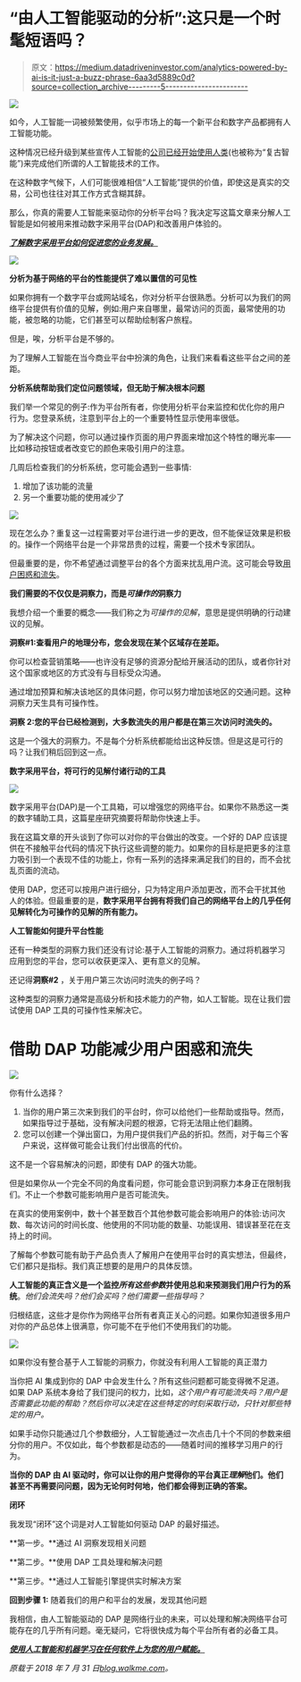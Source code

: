 # “由人工智能驱动的分析”:这只是一个时髦短语吗？

> 原文：<https://medium.datadriveninvestor.com/analytics-powered-by-ai-is-it-just-a-buzz-phrase-6aa3d5889c0d?source=collection_archive---------5----------------------->

![](img/3d147f5178edbe26130c23e358d35aba.png)

如今，人工智能一词被频繁使用，似乎市场上的每一个新平台和数字产品都拥有人工智能功能。

这种情况已经升级到某些宣传人工智能的[公司已经开始使用人类](https://www.theguardian.com/technology/2018/jul/06/artificial-intelligence-ai-humans-bots-tech-companies)(也被称为“复古智能”)来完成他们所谓的人工智能技术的工作。

在这种数字气候下，人们可能很难相信“人工智能”提供的价值，即使这是真实的交易，公司也往往对其工作方式含糊其辞。

那么，你真的需要人工智能来驱动你的分析平台吗？我决定写这篇文章来分解人工智能是如何被用来推动数字采用平台(DAP)和改善用户体验的。

[***了解数字采用平台如何促进您的业务发展。***](https://www.walkme.com/pages/adoption-corporate-2-software-simplify/?t=19&eco=ux&adin=powered-by-ai-buzz-phrase-ll01&land=adoption-corporate-2-software-simplify&pitch=Adoption-Promotion)

![](img/824343f49a64ad58ec895198d289106e.png)

**分析为基于网络的平台的性能提供了难以置信的可见性**

如果你拥有一个数字平台或网站域名，你对分析平台很熟悉。分析可以为我们的网络平台提供有价值的见解，例如:用户来自哪里，最常访问的页面，最常使用的功能，被忽略的功能，它们甚至可以帮助绘制客户旅程。

但是，唉，分析平台是不够的。

为了理解人工智能在当今商业平台中扮演的角色，让我们来看看这些平台之间的差距。

**分析系统帮助我们定位问题领域，但无助于解决根本问题**

我们举一个常见的例子:作为平台所有者，你使用分析平台来监控和优化你的用户行为。您登录系统，注意到平台上的一个重要特性显示使用率很低。

为了解决这个问题，你可以通过操作页面的用户界面来增加这个特性的曝光率——比如移动按钮或者改变它的颜色来吸引用户的注意。

几周后检查我们的分析系统，您可能会遇到一些事情:

1.  增加了该功能的流量
2.  另一个重要功能的使用减少了

![](img/7ea5e607b268e9a4b142a23cba02d1a4.png)

现在怎么办？重复这一过程需要对平台进行进一步的更改，但不能保证效果是积极的。操作一个网络平台是一个非常昂贵的过程，需要一个技术专家团队。

但最重要的是，你不希望通过调整平台的各个方面来扰乱用户流。这可能会导致[用户困惑和流失](https://blog.walkme.com/customer-experience-mistakes/?t=20&para1=SMM)。

**我们需要的不仅仅是洞察力，而是*可操作的*洞察力**

我想介绍一个重要的概念——我们称之为*可操作的见解*，意思是提供明确的行动建议的见解。

**洞察#1:查看用户的地理分布，您会发现在某个区域存在差距。**

你可以检查营销策略——也许没有足够的资源分配给开展活动的团队，或者你针对这个国家或地区的方式没有与目标受众沟通。

通过增加预算和解决该地区的具体问题，你可以努力增加该地区的交通问题。这种洞察力天生具有可操作性。

**洞察 2:您的平台已经检测到，大多数流失的用户都是在第三次访问时流失的。**

这是一个强大的洞察力。不是每个分析系统都能给出这种反馈。但是这是可行的吗？让我们稍后回到这一点。

**数字采用平台，将可行的见解付诸行动的工具**

![](img/d69a10f09f0c75163195fd70b1358432.png)

数字采用平台(DAP)是一个工具箱，可以增强您的网络平台。如果你不熟悉这一类的数字辅助工具，这篇星座研究摘要将帮助你快速上手。

我在这篇文章的开头谈到了你可以对你的平台做出的改变。一个好的 DAP 应该提供在不接触平台代码的情况下执行这些调整的能力。如果你的目标是把更多的注意力吸引到一个表现不佳的功能上，你有一系列的选择来满足我们的目的，而不会扰乱页面的流动。

使用 DAP，您还可以按用户进行细分，只为特定用户添加更改，而不会干扰其他人的体验。但最重要的是，**数字采用平台拥有将我们自己的网络平台上的几乎任何见解转化为可操作的见解的所有能力。**

**人工智能如何提升平台性能**

还有一种类型的洞察力我们还没有讨论:基于人工智能的洞察力。通过将机器学习应用到您的平台，您可以收获更深入、更有意义的见解。

还记得**洞察#2** ，关于用户第三次访问时流失的例子吗？

这种类型的洞察力通常是高级分析和技术能力的产物，如人工智能。现在让我们尝试使用 DAP 工具的可操作性来解决它。

# 借助 DAP 功能减少用户困惑和流失

![](img/67acce2adac408ac12dce672b787351b.png)

你有什么选择？

1.  当你的用户第三次来到我们的平台时，你可以给他们一些帮助或指导。然而，如果指导过于基础，没有解决问题的根源，它将无法阻止他们翻腾。
2.  您可以创建一个弹出窗口，为用户提供我们产品的折扣。然而，对于每三个客户来说，这样做可能会让我们付出很高的代价。

这不是一个容易解决的问题，即使有 DAP 的强大功能。

但是如果你从一个完全不同的角度看问题，你可能会意识到洞察力本身正在限制我们。不止一个参数可能影响用户是否可能流失。

在真实的使用案例中，数十个甚至数百个其他参数可能会影响用户的体验:访问次数、每次访问的时间长度、他使用的不同功能的数量、功能误用、错误甚至花在支持上的时间。

了解每个参数可能有助于产品负责人了解用户在使用平台时的真实想法，但最终，它们都只是指标。我们真正想要的是用户的具体反馈。

**人工智能的真正含义是一个监控*所有这些参数*并使用总和来预测我们用户行为的系统**。*他们会流失吗？他们会买吗？他们需要一些指导吗？*

归根结底，这些才是你作为网络平台所有者真正关心的问题。如果你知道很多用户对你的产品总体上很满意，你可能不在乎他们不使用我们的功能。

![](img/eea787ab67927f13f2a95ed901b92739.png)

如果你没有整合基于人工智能的洞察力，你就没有利用人工智能的真正潜力

当你把 AI 集成到你的 DAP 中会发生什么？所有这些问题都可能变得微不足道。如果 DAP 系统本身给了我们提问的权力，比如，*这个用户有可能流失吗？用户是否需要此功能的帮助？然后你可以决定在这些特定的时刻采取行动，只针对那些特定的用户。*

如果手动你只能通过几个参数细分，人工智能通过一次点击几十个不同的参数来细分你的用户。不仅如此，每个参数都是动态的——随着时间的推移学习用户的行为。

**当你的 DAP 由 AI 驱动时，你可以让你的用户觉得你的平台真正*理解*他们。他们甚至不再需要问问题，因为无论何时何地，他们都会得到正确的答案。**

**闭环**

我发现“闭环”这个词是对人工智能如何驱动 DAP 的最好描述。

**第一步。**通过 AI 洞察发现相关问题

**第二步。**使用 DAP 工具处理和解决问题

**第三步。**通过人工智能引擎提供实时解决方案

**回到步骤 1:** 随着我们的用户和平台的发展，发现其他问题

我相信，由人工智能驱动的 DAP 是网络行业的未来，可以处理和解决网络平台可能存在的几乎所有问题。毫无疑问，它将很快成为每个平台所有者的必备工具。

[***使用人工智能和机器学习在任何软件上为您的用户赋能。***](https://www.walkme.com/pages/software-corporate-3-simplify-enterprise-software/?t=19&eco=ux&adin=powered-by-ai-buzz-phrase-ll02&land=software-corporate-3-simplify-enterprise-software&pitch=Adoption-Promotion)

*原载于 2018 年 7 月 31 日*[*blog.walkme.com*](https://blog.walkme.com/analytics-powered-by-ai-is-it-just-a-buzz-phrase/?t=20&para1=SMM)*。*